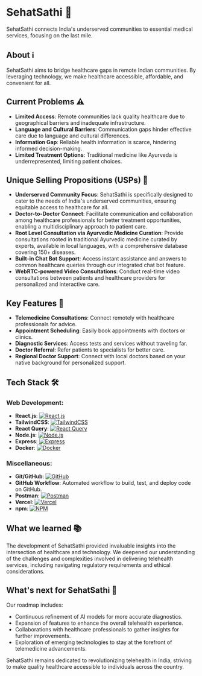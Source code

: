 # SehatSathi 🏥

SehatSathi connects India's underserved communities to essential medical services, focusing on the last mile.

## About ℹ️

SehatSathi aims to bridge healthcare gaps in remote Indian communities. By leveraging technology, we make healthcare accessible, affordable, and convenient for all.

## Current Problems ⚠️

- **Limited Access**: Remote communities lack quality healthcare due to geographical barriers and inadequate infrastructure.
- **Language and Cultural Barriers**: Communication gaps hinder effective care due to language and cultural differences.
- **Information Gap**: Reliable health information is scarce, hindering informed decision-making.
- **Limited Treatment Options**: Traditional medicine like Ayurveda is underrepresented, limiting patient choices.

## Unique Selling Propositions (USPs) 🌟

- **Underserved Community Focus**: SehatSathi is specifically designed to cater to the needs of India's underserved communities, ensuring equitable access to healthcare for all.
- **Doctor-to-Doctor Connect**: Facilitate communication and collaboration among healthcare professionals for better treatment opportunities, enabling a multidisciplinary approach to patient care.
- **Root Level Consultation via Ayurvedic Medicine Curation**: Provide consultations rooted in traditional Ayurvedic medicine curated by experts, available in local languages, with a comprehensive database covering 150+ diseases.
- **Built-in Chat Bot Support**: Access instant assistance and answers to common healthcare queries through our integrated chat bot feature.
- **WebRTC-powered Video Consultations**: Conduct real-time video consultations between patients and healthcare providers for personalized and interactive care.

## Key Features 🔑

- **Telemedicine Consultations**: Connect remotely with healthcare professionals for advice.
- **Appointment Scheduling**: Easily book appointments with doctors or clinics.
- **Diagnostic Services**: Access tests and services without traveling far.
- **Doctor Referral**: Refer patients to specialists for better care.
- **Regional Doctor Support**: Connect with local doctors based on your native background for personalized support.

## Tech Stack 🛠️

### Web Development:
- **React.js**: [![React.js](https://img.shields.io/badge/React.js-17.0.2-blue?logo=react&logoColor=white)](https://reactjs.org/)
- **TailwindCSS**: [![TailwindCSS](https://img.shields.io/badge/TailwindCSS-3.1.0-blue?logo=tailwind-css&logoColor=white)](https://tailwindcss.com/)
- **React Query**: [![React Query](https://img.shields.io/badge/React%20Query-3.27.0-orange?logo=react&logoColor=white)](https://react-query.tanstack.com/)
- **Node.js**: [![Node.js](https://img.shields.io/badge/Node.js-16.0.0-green?logo=node.js&logoColor=white)](https://nodejs.org/)
- **Express**: [![Express](https://img.shields.io/badge/Express-4.17.1-lightgrey?logo=express&logoColor=white)](https://expressjs.com/)
- **Docker**: [![Docker](https://img.shields.io/badge/Docker-20.10.11-blue?logo=docker&logoColor=white)](https://www.docker.com/)

### Miscellaneous:
- **Git/GitHub**: [![GitHub](https://img.shields.io/badge/GitHub-Repository-lightgrey?logo=github&logoColor=white)](https://github.com/)
- **GitHub Workflow**: Automated workflow to build, test, and deploy code on GitHub.
- **Postman**: [![Postman](https://img.shields.io/badge/Postman-Development-orange?logo=postman&logoColor=white)](https://www.postman.com/)
- **Vercel**: [![Vercel](https://img.shields.io/badge/Vercel-Deployment-green?logo=vercel&logoColor=white)](https://vercel.com/)
- **npm**: [![NPM](https://img.shields.io/badge/NPM-Package-red?logo=npm&logoColor=white)](https://www.npmjs.com/)

## What we learned 📚

The development of SehatSathi provided invaluable insights into the intersection of healthcare and technology. We deepened our understanding of the challenges and complexities involved in delivering telehealth services, including navigating regulatory requirements and ethical considerations.

## What's next for SehatSathi 🔮

Our roadmap includes:

- Continuous refinement of AI models for more accurate diagnostics.
- Expansion of features to enhance the overall telehealth experience.
- Collaborations with healthcare professionals to gather insights for further improvements.
- Exploration of emerging technologies to stay at the forefront of telemedicine advancements.

SehatSathi remains dedicated to revolutionizing telehealth in India, striving to make quality healthcare accessible to individuals across the country.
